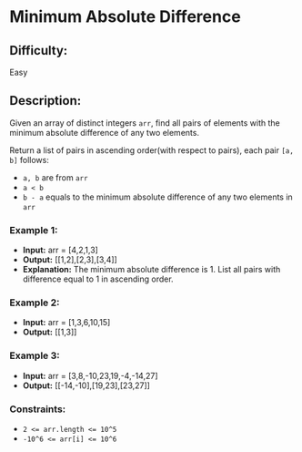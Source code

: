 # Minimum Absolute Difference

## Difficulty: 
Easy

## Description: 
Given an array of distinct integers `arr`, find all pairs of elements with the minimum absolute difference of any two elements.

Return a list of pairs in ascending order(with respect to pairs), each pair `[a, b]` follows:

- `a, b` are from `arr`
- `a < b`
- `b - a` equals to the minimum absolute difference of any two elements in `arr`

### Example 1:
- **Input:** arr = [4,2,1,3]
- **Output:** [[1,2],[2,3],[3,4]]
- **Explanation:** The minimum absolute difference is 1. List all pairs with difference equal to 1 in ascending order.

### Example 2:
- **Input:** arr = [1,3,6,10,15]
- **Output:** [[1,3]]

### Example 3:
- **Input:** arr = [3,8,-10,23,19,-4,-14,27]
- **Output:** [[-14,-10],[19,23],[23,27]]

### Constraints:
- `2 <= arr.length <= 10^5`
- `-10^6 <= arr[i] <= 10^6`